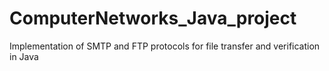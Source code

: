 # ComputerNetworks_Java_project
Implementation of SMTP and FTP protocols for file transfer and verification in Java
